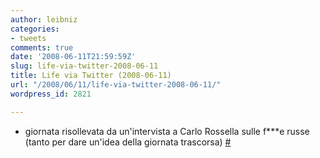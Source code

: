 ```yaml
---
author: leibniz
categories:
- tweets
comments: true
date: '2008-06-11T21:59:59Z'
slug: life-via-twitter-2008-06-11
title: Life via Twitter (2008-06-11)
url: "/2008/06/11/life-via-twitter-2008-06-11/"
wordpress_id: 2821

---
```

* giornata risollevata da un'intervista a Carlo Rossella sulle f***e russe (tanto per dare un'idea della giornata trascorsa) [#](http://twitter.com/leibniz/statuses/832403371)


